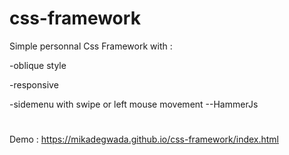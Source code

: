 # css-framework

Simple personnal Css Framework with :

  -oblique style 

  -responsive

  -sidemenu with swipe or left mouse movement --HammerJs

#

Demo : https://mikadegwada.github.io/css-framework/index.html
